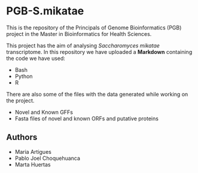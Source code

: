 # PGB-S.mikatae

This is the repository of the Principals of Genome Bioinformatics (PGB) project in the Master in Bioinformatics for Health Sciences.

This project has the aim of analysing *Saccharomyces mikatae* transcriptome. In this repository we have uploaded a **Markdown** containing the code we have used:
- Bash 
- Python
- R

There are also some of the files with the data generated while working on the project. 
- Novel and Known GFFs
- Fasta files of novel and known ORFs and putative proteins


## Authors

- Maria Artigues
- Pablo Joel Choquehuanca
- Marta Huertas
